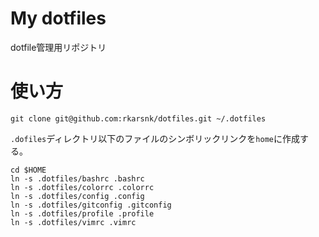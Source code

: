 # My dotfiles
dotfile管理用リポジトリ

# 使い方

```
git clone git@github.com:rkarsnk/dotfiles.git ~/.dotfiles
```

`.dofiles`ディレクトリ以下のファイルのシンボリックリンクを`home`に作成する。

```
cd $HOME
ln -s .dotfiles/bashrc .bashrc
ln -s .dotfiles/colorrc .colorrc
ln -s .dotfiles/config .config
ln -s .dotfiles/gitconfig .gitconfig
ln -s .dotfiles/profile .profile
ln -s .dotfiles/vimrc .vimrc
```

